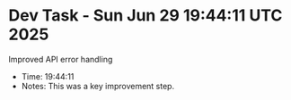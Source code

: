 # Dev Task - Sun Jun 29 19:44:11 UTC 2025
Improved API error handling
- Time: 19:44:11
- Notes: This was a key improvement step.
